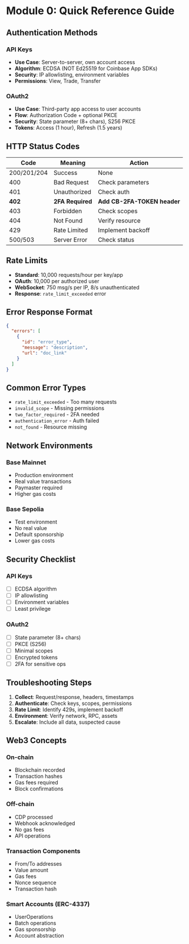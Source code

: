 # Module 0: Quick Reference Guide

## Authentication Methods

### API Keys
- **Use Case**: Server-to-server, own account access
- **Algorithm**: ECDSA (NOT Ed25519 for Coinbase App SDKs)
- **Security**: IP allowlisting, environment variables
- **Permissions**: View, Trade, Transfer

### OAuth2
- **Use Case**: Third-party app access to user accounts
- **Flow**: Authorization Code + optional PKCE
- **Security**: State parameter (8+ chars), S256 PKCE
- **Tokens**: Access (1 hour), Refresh (1.5 years)

## HTTP Status Codes

| Code | Meaning | Action |
|------|---------|--------|
| 200/201/204 | Success | None |
| 400 | Bad Request | Check parameters |
| 401 | Unauthorized | Check auth |
| **402** | **2FA Required** | **Add CB-2FA-TOKEN header** |
| 403 | Forbidden | Check scopes |
| 404 | Not Found | Verify resource |
| 429 | Rate Limited | Implement backoff |
| 500/503 | Server Error | Check status |

## Rate Limits

- **Standard**: 10,000 requests/hour per key/app
- **OAuth**: 10,000 per authorized user
- **WebSocket**: 750 msg/s per IP, 8/s unauthenticated
- **Response**: `rate_limit_exceeded` error

## Error Response Format

```json
{
  "errors": [
    {
      "id": "error_type",
      "message": "description",
      "url": "doc_link"
    }
  ]
}
```

## Common Error Types

- `rate_limit_exceeded` - Too many requests
- `invalid_scope` - Missing permissions
- `two_factor_required` - 2FA needed
- `authentication_error` - Auth failed
- `not_found` - Resource missing

## Network Environments

### Base Mainnet
- Production environment
- Real value transactions
- Paymaster required
- Higher gas costs

### Base Sepolia
- Test environment
- No real value
- Default sponsorship
- Lower gas costs

## Security Checklist

### API Keys
- [ ] ECDSA algorithm
- [ ] IP allowlisting
- [ ] Environment variables
- [ ] Least privilege

### OAuth2
- [ ] State parameter (8+ chars)
- [ ] PKCE (S256)
- [ ] Minimal scopes
- [ ] Encrypted tokens
- [ ] 2FA for sensitive ops

## Troubleshooting Steps

1. **Collect**: Request/response, headers, timestamps
2. **Authenticate**: Check keys, scopes, permissions
3. **Rate Limit**: Identify 429s, implement backoff
4. **Environment**: Verify network, RPC, assets
5. **Escalate**: Include all data, suspected cause

## Web3 Concepts

### On-chain
- Blockchain recorded
- Transaction hashes
- Gas fees required
- Block confirmations

### Off-chain
- CDP processed
- Webhook acknowledged
- No gas fees
- API operations

### Transaction Components
- From/To addresses
- Value amount
- Gas fees
- Nonce sequence
- Transaction hash

### Smart Accounts (ERC-4337)
- UserOperations
- Batch operations
- Gas sponsorship
- Account abstraction
